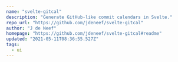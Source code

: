 ```yaml
---
name: "svelte-gitcal"
description: "Generate GitHub-like commit calendars in Svelte."
repo_url: "https://github.com/jdeneef/svelte-gitcal"
author: "J de Neef"
homepage: "https://github.com/jdeneef/svelte-gitcal#readme"
updated: "2021-05-11T08:36:55.527Z"
tags: 
  - ui
---
```

